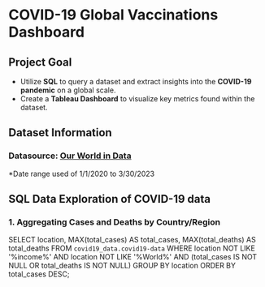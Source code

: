 # COVID-19 Global Vaccinations Dashboard

## Project Goal

- Utilize **SQL** to query a dataset and extract insights into the **COVID-19 pandemic** on a global scale.
- Create a **Tableau Dashboard** to visualize key metrics found within the dataset.

## Dataset Information

### **Datasource:** [Our World in Data](https://ourworldindata.org/coronavirus)

*Date range used of 1/1/2020 to 3/30/2023

## SQL Data Exploration of COVID-19 data

### 1. Aggregating Cases and Deaths by Country/Region

SELECT 	location, 
		MAX(total_cases) AS total_cases, 
        MAX(total_deaths) AS total_deaths 
FROM 	`covid19_data.covid19-data` 
WHERE 	location NOT LIKE '%income%' AND 
		location NOT LIKE '%World%' AND 
        (total_cases IS NOT NULL OR total_deaths IS NOT NULL) 
GROUP BY location 
ORDER BY total_cases DESC;